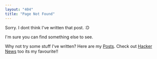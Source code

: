 ```yaml
---
layout: "404"
title: "Page Not Found"
---
```


Sorry. I dont think I've written that post. :D

I'm sure you can find something else to see.

Why not try some stuff I've written? Here are my [Posts](https://exorust.github.io/articles/). Check out [Hacker News](https://news.ycombinator.com/) too its my favourite!!
